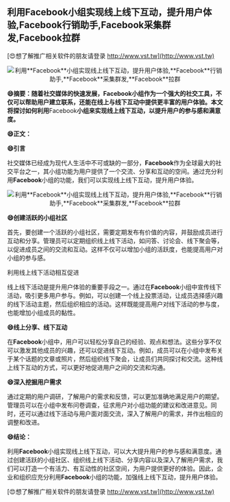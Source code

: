 ## **利用**Facebook**小组实现线上线下互动，提升用户体验,**Facebook**行销助手,**Facebook**采集群发,**Facebook**拉群**

[😍想了解推广相关软件的朋友请登录 http://www.vst.tw](http://www.vst.tw)

 <center><img src="https://vst.tw/MP4/tuiguang/png/8.png" alt="利用**Facebook**小组实现线上线下互动，提升用户体验,**Facebook**行销助手,**Facebook**采集群发,**Facebook**拉群"></center>

**😄摘要：随着社交媒体的快速发展，**Facebook**小组作为一个强大的社交工具，不仅可以帮助用户建立联系，还能在线上与线下互动中提供更丰富的用户体验。本文将探讨如何利用**Facebook**小组来实现线上线下互动，以提升用户的参与感和满意度。**

**😄正文：**

**😄引言**

社交媒体已经成为现代人生活中不可或缺的一部分，**Facebook**作为全球最大的社交平台之一，其小组功能为用户提供了一个交流、分享和互动的空间。通过充分利用**Facebook**小组的功能，我们可以实现线上线下互动，提升用户体验。

 <center><img src="https://vst.tw/MP4/tuiguang/png/4.png" alt="利用**Facebook**小组实现线上线下互动，提升用户体验,**Facebook**行销助手,**Facebook**采集群发,**Facebook**拉群"></center>

**😄创建活跃的小组社区**

首先，要创建一个活跃的小组社区，需要定期发布有价值的内容，并鼓励成员进行互动和分享。管理员可以定期组织线上线下活动，如问答、讨论会、线下聚会等，以促进成员之间的交流和互动。这样不仅可以增加小组的活跃度，也能提高用户对小组的参与感。

利用线上线下活动相互促进

线上线下活动是提升用户体验的重要手段之一。通过在**Facebook**小组中宣传线下活动，吸引更多用户参与。例如，可以创建一个线上投票活动，让成员选择感兴趣的线下活动主题，然后组织相应的活动。这样既能提高用户对线下活动的参与度，也能增加小组成员的黏性。

**😄线上分享、线下互动**

在**Facebook**小组中，用户可以轻松分享自己的经验、观点和想法。这些分享不仅可以激发其他成员的兴趣，还可以促进线下互动。例如，成员可以在小组中发布关于某个话题的文章或照片，然后组织线下聚会，让成员们共同探讨和交流。这种线上线下互动的方式，可以更好地促进用户之间的交流和沟通。

**😄深入挖掘用户需求**

通过定期的用户调研，了解用户的需求和反馈，可以更加准确地满足用户的期望。管理员可以在小组中发布问卷调查，征求用户对小组功能的建议和改进意见。同时，还可以通过线下活动与用户面对面交流，深入了解用户的需求，并作出相应的调整和改进。

**😄结论：**

利用**Facebook**小组实现线上线下互动，可以大大提升用户的参与感和满意度。通过创建活跃的小组社区、组织线上线下活动、分享内容以及深入了解用户需求，我们可以打造一个有活力、有互动性的社区空间，为用户提供更好的体验。因此，企业和组织应充分利用**Facebook**小组的功能，加强线上线下互动，提升用户体验。

[😍想了解推广相关软件的朋友请登录 http://www.vst.tw](http://www.vst.tw)



